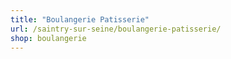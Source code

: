 ```yaml
---
title: "Boulangerie Patisserie"
url: /saintry-sur-seine/boulangerie-patisserie/
shop: boulangerie
---
```

